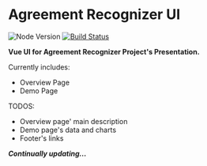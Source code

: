 # Agreement Recognizer UI

![Node Version](https://img.shields.io/badge/node-12.18.2-yellowgreen) [![Build Status](https://travis-ci.com/Hyperzsb/agreement-recognizer-ui.svg?branch=master)](https://travis-ci.com/Hyperzsb/agreement-recognizer-ui)

**Vue UI for Agreement Recognizer Project's Presentation.**

Currently includes:

- Overview Page
- Demo Page

TODOS:

- Overview page' main description
- Demo page's data and charts
- Footer's links

***Continually updating...***
